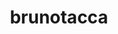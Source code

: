 ---
title: brunotacca
github: https://github.com/brunotacca
mode: dark
transition: 1s
score: 90.9
archetype:
- Badges | Tags | Icons
---